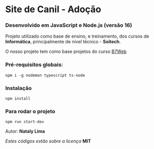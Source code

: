 # Site de Canil - Adoção

### Desenvolvido em JavaScript e Node.js (versão 16)

Projeto utilizado como base de ensino, e treinamento, dos cursos de **Informática**,
principalmente de nível técnico - **Soitech**.

O nosso projeto tem como base projetos do curso [B7Web](https://b7web.com.br/)

### Pré-requisitos globais:

`npm i -g nodemon typescript ts-node`

### Instalação

`npm install`

### Para rodar o projeto

`npm run start-dev`

Autor: **Nataly Lima**

_Estes códigos estão sobre a licença_ **MIT**
